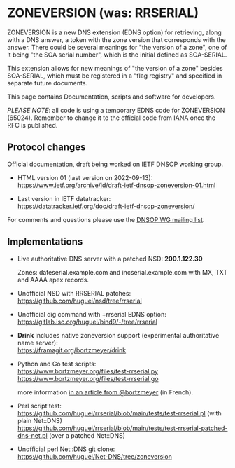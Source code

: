 # ZONEVERSION (was: RRSERIAL)

ZONEVERSION is a new DNS extension (EDNS option) for retrieving, along
with a DNS answer, a token with the zone version that corresponds with
the answer. There could be several meanings for "the version of a zone",
one of it being "the SOA serial number", which is the initial defined
as SOA-SERIAL.

This extension allows for new meanings of "the version of a zone"
besides SOA-SERIAL, which must be registered in a "flag registry"
and specified in separate future documents.

This page contains Documentation, scripts and software for developers.

_PLEASE NOTE_: all code is using a temporary EDNS code for ZONEVERSION (65024). Remember to change it to the official code from IANA once the RFC is published.

## Protocol changes

Official documentation, draft being worked on IETF DNSOP working group.

- HTML version 01 (last version on 2022-09-13):<br>
    https://www.ietf.org/archive/id/draft-ietf-dnsop-zoneversion-01.html

- Last version in IETF datatracker:<br>
    https://datatracker.ietf.org/doc/draft-ietf-dnsop-zoneversion/

For comments and questions please use the [DNSOP WG mailing list](https://mailarchive.ietf.org/arch/browse/dnsop/).


## Implementations

- Live authoritative DNS server with a patched NSD: **200.1.122.30**

  Zones: dateserial.example.com and incserial.example.com with MX, TXT and AAAA apex records.

- Unofficial NSD with RRSERIAL patches:<br> 
    https://github.com/huguei/nsd/tree/rrserial

- Unofficial dig command with +rrserial EDNS option:<br>
    https://gitlab.isc.org/huguei/bind9/-/tree/rrserial

- **Drink** includes native zoneversion support (experimental authoritative name server):<br>
    https://framagit.org/bortzmeyer/drink

- Python and Go test scripts:<br>
    https://www.bortzmeyer.org/files/test-rrserial.py<br>
    https://www.bortzmeyer.org/files/test-rrserial.go

  more information [in an article from @bortzmeyer](https://www.bortzmeyer.org/edns-option.html) (in French).

- Perl script test:<br>
    https://github.com/huguei/rrserial/blob/main/tests/test-rrserial.pl (with plain Net::DNS)<br>
    https://github.com/huguei/rrserial/blob/main/tests/test-rrserial-patched-dns-net.pl (over a patched Net::DNS)

- Unofficial perl Net::DNS git clone:<br>
    https://github.com/huguei/Net-DNS/tree/zoneversion

